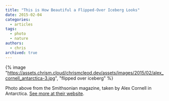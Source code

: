 ```yaml
---
title: "This is How Beautiful a Flipped-Over Iceberg Looks"
date: 2015-02-04
categories:
  - articles
tags:
  - photo
  - nature
authors:
  - chris
archived: true
---
```


{% image "https://assets.chrism.cloud/chrismcleod.dev/assets/images/2015/02/alex_cornell_antarctica-3.jpg", "flipped over iceberg" %}

Photo above from the Smithsonian magazine, taken by Alex Cornell in Antarctica. [See more at their website](http://www.smithsonianmag.com/science-nature/photographer-captures-stunning-underside-flipped-iceberg-180953951/?no-ist).
